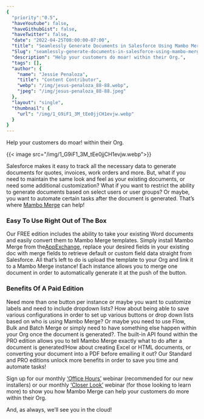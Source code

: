 ```yaml
---
{
  "priority":"0.5",
  "haveYoutube": false,
  "haveGithubGist": false,
  "haveTwitter": false,
  "date": "2022-04-25T08:00:00-07:00",
  "title": "Seamlessly Generate Documents in Salesforce Using Mambo Merge",
  "Slug": "seamlessly-generate-documents-in-salesforce-using-mambo-merge",
  "description": "Help your customers do moar! within their Org.",
  "tags": [],
  "author": {
    "name": "Jessie Penaloza",
    "title": "Content Contributor",
    "webp": "/img/jesus-penaloza_88-88.webp",
    "jpeg": "/img/jesus-penaloza_88-88.jpeg"
  },
  "layout": "single",
  "thumbnail": {
    "url": "/img/1_G9iF1_3M_tEe0jjCH1evjw.webp"
  }
}
---
```


Help your customers do moar! within their Org.

{{< image src="/img/1_G9iF1_3M_tEe0jjCH1evjw.webp">}}

Salesforce makes it easy to track all the necessary data to generate documents for quotes, invoices, work orders and more. But, what if you need to maintain the same look and feel as your existing documents, or need some additional customization? What if you want to restrict the ability to generate documents based on select users or user groups? Or maybe, you want to automate certain tasks after the document is generated. That’s where [Mambo Merge](https://www.mambomerge.com/) can help!

### Easy To Use Right Out of The Box

Our FREE edition includes the ability to take your existing Word documents and easily convert them to Mambo Merge templates. Simply install Mambo Merge from the[AppExchange](https://appexchange.salesforce.com/appxListingDetail?listingId=a0N3u00000MBinOEAT), replace your desired fields in your existing doc with merge fields to retrieve default or custom field data straight from Salesforce. All that’s left to do is upload the template to your Org and link it to a Mambo Merge instance! Each instance allows you to merge one document in order to automatically generate it at the push of the button.

### Benefits Of A Paid Edition

Need more than one button per instance or maybe you want to customize labels and need to include dropdown lists? How about being able to save various configurations in order to set up various buttons or drop down lists based on who is using Mambo Merge? Or maybe you need to use Flow, Bulk and Batch Merge or simply need to have something else happen within your Org once the document is generated?. The built-in API found within the PRO edition allows you to tell Mambo Merge exactly what to do after a document is generated!How about creating Excel or HTML documents, or converting your document into a PDF before emailing it out? Our Standard and PRO editions unlock more benefits in order to save you time and automate tasks!

Sign up for our monthly [‘Office Hours’](https://events.mkpartners.com/MamboMergeOfficeHours) webinar (recommended for our new installers) or our monthly [‘Closer Look’](https://events.mkpartners.com/MamboMergeCloserLook) webinar (for those looking to learn more) to show you how Mambo Merge can help your customers do more within their Org.

And, as always, we’ll see you in the cloud!
